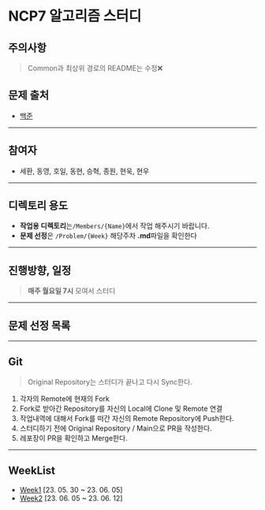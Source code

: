 # NCP7 알고리즘 스터디

## 주의사항
> Common과 최상위 경로의 README는 수정❌

## 문제 출처
- [백준](https://www.acmicpc.net/step)

---

## 참여자
- 세환, 동영, 호일, 동현, 승혁, 종원, 현욱, 현우

---

## 디렉토리 용도
- **작업용 디렉토리**는`/Members/{Name}`에서 작업 해주시기 바랍니다.
- **문제 선정**은 `/Problem/{Week}` 해당주차 **.md**파일을 확인한다
---

## 진행방향, 일정
> **매주 월요일 7시** 모여서 스터디

---

## 문제 선정 목록

---

## Git
> Original Repository는 스터디가 끝나고 다시 Sync한다.

1. 각자의 Remote에 현재의 Fork
2. Fork로 받아간 Repository를 자신의 Local에 Clone 및 Remote 연결
3. 작업내역에 대해서 Fork를 떠간 자신의 Remote Repository에 Push한다.
4. 스터디하기 전에 Original Repository / Main으로 PR을 작성한다.
5. 레포장이 PR을 확인하고 Merge한다.

---

## WeekList
- [Week1](./Problem/Week1.md) \[23. 05. 30 ~ 23. 06. 05\]
- [Week2](./Problem/Week2.md) \[23. 06. 05 ~ 23. 06. 12\]